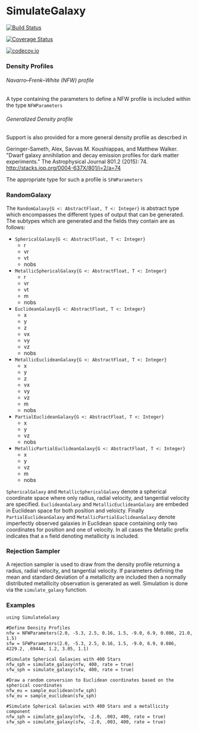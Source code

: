 # SimulateGalaxy

[![Build Status](https://travis-ci.org/brendanstats/SimulateGalaxy.jl.svg?branch=master)](https://travis-ci.org/brendanstats/SimulateGalaxy.jl)

[![Coverage Status](https://coveralls.io/repos/brendanstats/SimulateGalaxy.jl/badge.svg?branch=master&service=github)](https://coveralls.io/github/brendanstats/SimulateGalaxy.jl?branch=master)

[![codecov.io](http://codecov.io/github/brendanstats/SimulateGalaxy.jl/coverage.svg?branch=master)](http://codecov.io/github/brendanstats/SimulateGalaxy.jl?branch=master)

### Density Profiles

###### Navarro–Frenk–White (NFW) profile
A type containing the parameters to define a NFW profile is included within the type `NFWParameters`

###### Generalized Density profile
Support is also provided for a more general density profile as descrbed in

Geringer-Sameth, Alex, Savvas M. Koushiappas, and Matthew Walker. "Dwarf galaxy annihilation and decay emission profiles for dark matter experiments." The Astrophysical Journal 801.2 (2015): 74.
http://stacks.iop.org/0004-637X/801/i=2/a=74

The appropriate type for such a profile is `SFWParameters`

### RandomGalaxy
The `RandomGalaxy{G <: AbstractFloat, T <: Integer}` is abstract type which encompasses the different types of output that can be generated.  The subtypes which are generated and the fields they contain are as follows:
* `SphericalGalaxy{G <: AbstractFloat, T <: Integer}`
  + r
  + vr
  + vt
  + nobs
* `MetallicSphericalGalaxy{G <: AbstractFloat, T <: Integer}`
  + r
  + vr
  + vt
  + m
  + nobs
* `EuclideanGalaxy{G <: AbstractFloat, T <: Integer}`
  + x
  + y
  + z
  + vx
  + vy
  + vz
  + nobs
* `MetallicEuclideanGalaxy{G <: AbstractFloat, T <: Integer}`
  + x
  + y
  + z
  + vx
  + vy
  + vz
  + m
  + nobs
* `PartialEuclideanGalaxy{G <: AbstractFloat, T <: Integer}`
  + x
  + y
  + vz
  + nobs
* `MetallicPartialEuclideanGalaxy{G <: AbstractFloat, T <: Integer}`
  + x
  + y
  + vz
  + m
  + nobs

`SphericalGalaxy` and `MetallicSphericalGalaxy` denote a spherical coordinate space where only radius, radial velocity, and tangential velocity are specified.  `EuclideanGalaxy` and `MetallicEuclideanGalaxy` are embeded in Euclidean space for both position and veloicty.  Finally `PartialEuclideanGalaxy` and `MetallicPartialEuclideanGalaxy` denote imperfectly observed galaxies in Euclidean space containing only two coordinates for position and one of velocity.  In all cases the Metallic prefix indicates that a `m` field denoting metallicity is included.

### Rejection Sampler
A rejection sampler is used to draw from the density profile returning a radius, radial velocity, and tangential velocity.  If parameters defining the mean and standard deviation of a metallicity are included then a normally distributed metallicity observation is generated as well.  Simulation is done via the `simulate_galaxy` function.

### Examples
```{julia}
using SimulateGalaxy

#Define Density Profiles
nfw = NFWParameters(2.0, -5.3, 2.5, 0.16, 1.5, -9.0, 6.9, 0.086, 21.0, 1.5)
sfw = SFWParameters(2.0, -5.3, 2.5, 0.16, 1.5, -9.0, 6.9, 0.086, 4229.2, .69444, 1.2, 3.05, 1.1)

#Simulate Spherical Galaxies with 400 Stars
nfw_sph = simulate_galaxy(nfw, 400, rate = true)
sfw_sph = simulate_galaxy(sfw, 400, rate = true)

#Draw a random conversion to Euclidean coordinates based on the spherical coordinates
nfw_eu = sample_euclidean(nfw_sph)
sfw_eu = sample_euclidean(sfw_sph)

#Simulate Spherical Galaxies with 400 Stars and a metallicity component
nfw_sph = simulate_galaxy(nfw, -2.0, .003, 400, rate = true)
sfw_sph = simulate_galaxy(sfw, -2.0, .003, 400, rate = true)
```
